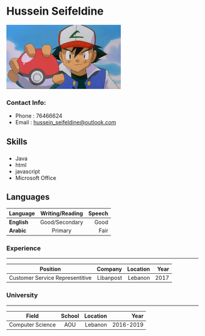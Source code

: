 # Hussein Seifeldine
![CV](download.jpeg)

### Contact Info:
- Phone : 76466624
- Email : hussein_seifeldine@outlook.com

## Skills
### 
- Java
- html
- javascript
- Microsoft Office


## Languages
| Language    | Writing/Reading 	| Speech 	|
| ------------- |:-----------------:| -------:|
| **English**   | Good/Secondary    | Good  	|
| **Arabic** 		| Primary	      	| Fair  	|

### Experience
--------------
| Position |  Company   | Location | Year     |
| -------- |----------:|---------:| --------:|
| Customer Service Representitive   | Libanpost| Lebanon	| 2017|

### University
-------------
| Field    		   | School | Location  | Year 	  |
| ---------------  |:-----------------:|----------:| --------:|
| Computer Science|AOU|Lebanon|2016-2019|
